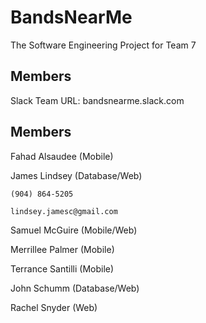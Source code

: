 # BandsNearMe

The Software Engineering Project for Team 7

Members
-----------------
Slack Team URL:	bandsnearme.slack.com

Members
-----------------
Fahad Alsaudee (Mobile)

James Lindsey (Database/Web)

    (904) 864-5205

    lindsey.jamesc@gmail.com

Samuel McGuire (Mobile/Web)

Merrillee Palmer (Mobile)

Terrance Santilli (Mobile)

John Schumm (Database/Web)

Rachel Snyder (Web)
